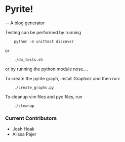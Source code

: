 
# Pyrite!

-- A blog generator 


Testing can be performed by running 

        python -m unittest discover
        
or

        ./do_tests.sh

or by running the python module nose....

To create the pyrite graph, install Graphviz and then run:
        
        ./create_graphs.py

To cleanup vim files and pyc files, run
    
        ./cleanup

### Current Contributors 

  * Josh Hoak
  * Alissa Pajer 
